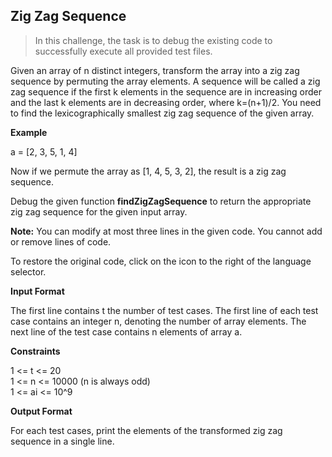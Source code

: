 ## Zig Zag Sequence
> In this challenge, the task is to debug the existing code to successfully execute all provided test files.

Given an array of n distinct integers, transform the array into a zig zag sequence by permuting the array elements. A sequence will be called a zig zag sequence if the first k elements in the sequence are in increasing order and the last k elements are in decreasing order, where k=(n+1)/2. You need to find the lexicographically smallest zig zag sequence of the given array.

**Example**

a = [2, 3, 5, 1, 4]

Now if we permute the array as [1, 4, 5, 3, 2], the result is a zig zag sequence.

Debug the given function <b>findZigZagSequence</b> to return the appropriate zig zag sequence for the given input array.

<b>Note:</b> You can modify at most three lines in the given code. You cannot add or remove lines of code.

To restore the original code, click on the icon to the right of the language selector.

**Input Format**

The first line contains t the number of test cases. The first line of each test case contains an integer n, denoting the number of array elements. The next line of the test case contains n elements of array a.

**Constraints**

1 <= t <= 20<br/>
1 <= n <= 10000 (n is always odd)<br/>
1 <= ai <= 10^9

**Output Format**

For each test cases, print the elements of the transformed zig zag sequence in a single line.
